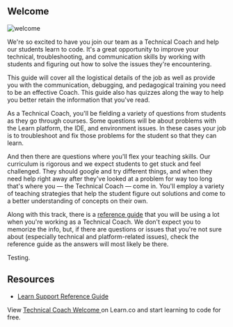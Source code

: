 ## Welcome

![welcome](http://i.giphy.com/dzaUX7CAG0Ihi.gif "welcome")

We're so excited to have you join our team as a Technical Coach and help our students learn to code. It's a great opportunity to improve your technical, troubleshooting, and communication skills by working with students and figuring out how to solve the issues they're encountering. 

This guide will cover all the logistical details of the job as well as provide you with the communication, debugging, and pedagogical training you need to be an effective Coach. This guide also has quizzes along the way to help you better retain the information that you've read. 

As a Technical Coach, you'll be fielding a variety of questions from students as they go through courses. Some questions will be about problems with the Learn platform, the IDE, and environment issues. In these cases your job is to troubleshoot and fix those problems for the student so that they can learn. 

And then there are questions where you'll flex your teaching skills. Our curriculum is rigorous and we expect students to get stuck and feel challenged. They should google and try different things, and when they need help right away after they've looked at a problem for way too long that's where you — the Technical Coach — come in. You'll employ a variety of teaching strategies that help the student figure out solutions and come to a better understanding of concepts on their own.

Along with this track, there is a [reference guide](https://github.com/flatiron-labs/learn-support) that you will be using a lot when you're working as a Technical Coach. We don't expect you to memorize the info, but, if there are questions or issues that you're not sure about (especially technical and platform-related issues), check the reference guide as the answers will most likely be there. 

Testing.

## Resources

* [Learn Support Reference Guide](https://github.com/flatiron-labs/learn-support) 

<p class='util--hide'>View <a href='https://learn.co/lessons/learn-expert-welcome'>Technical Coach Welcome </a> on Learn.co and start learning to code for free.</p>
